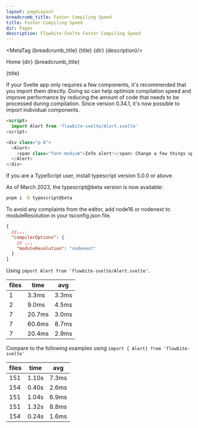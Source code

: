 ```yaml
---
layout: pageLayout
breadcrumb_title: Faster Compiling Speed
title: Faster Compiling Speed
dir: Pages
description: Flowbite-Svelte Faster Compiling Speed
---
```

<MetaTag {breadcrumb_title} {title} {dir} {description}/>

<script>
  import { Htwo, ExampleDiv , MetaTag } from '../utils'
  import { A, P, List, Li, Breadcrumb, BreadcrumbItem, Alert, Heading } from '$lib'
</script>

<Breadcrumb class="pt-16 py-8">
  <BreadcrumbItem href="/" home >Home</BreadcrumbItem>
  <BreadcrumbItem>{dir}</BreadcrumbItem>
  <BreadcrumbItem>{breadcrumb_title}</BreadcrumbItem>
</Breadcrumb>

<Heading class="mb-2" tag="h1" customSize="text-3xl">{title}</Heading>

<P class='mb-8'>If your Svelte app only requires a few components, it's recommended that you import them directly. Doing so can help optimize compilation speed and improve performance by reducing the amount of code that needs to be processed during compilation. Since version 0.34.1, it's now possible to import individual components.</P>


```html
<script>
  import Alert from 'flowbite-svelte/Alert.svelte'
<script>

<div class="p-8">
  <Alert>
    <span class="font-medium">Info alert!</span> Change a few things up and try submitting again.
  </Alert>
</div>
```

<Htwo label="Requirements" />

If you are a TypeScript user, install typescript version 5.0.0 or above.

As of March 2023, the typescript@beta version is now available:

```sh
pnpm i -D typescript@beta
```

To avoid any complaints from the editor, add node16 or nodenext to moduleResolution in your tsconfig.json file.

```json
{
  //...
  "compilerOptions": {
    // ...
    "moduleResolution": "nodenext"
  }
}
```


<Htwo label="Speed comparisons" />

Using `import Alert from 'flowbite-svelte/Alert.svelte'`.

| files | time | avg |
|--|--|--|
| 1 | 3.3ms | 3.3ms |
| 2 | 9.0ms | 4.5ms |
| 7 | 20.7ms | 3.0ms |
| 7 | 60.6ms | 8.7ms |
| 7 | 20.4ms | 2.9ms |

Compare to the following examples using `import { Alert} from 'flowbite-svelte'`

| files | time | avg |
|--|--|--|
| 151 | 1.10s | 7.3ms |
| 154 | 0.40s | 2.6ms |
| 151 | 1.04s | 6.9ms |
| 151 | 1.32s | 8.8ms |
| 154 | 0.24s | 1.6ms |

